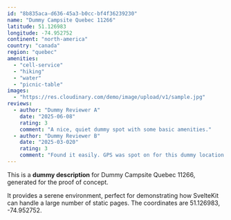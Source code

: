 ```yaml
---
id: "8b835aca-d636-45a3-b0cc-bf4f36239230"
name: "Dummy Campsite Quebec 11266"
latitude: 51.126983
longitude: -74.952752
continent: "north-america"
country: "canada"
region: "quebec"
amenities:
  - "cell-service"
  - "hiking"
  - "water"
  - "picnic-table"
images:
  - "https://res.cloudinary.com/demo/image/upload/v1/sample.jpg"
reviews:
  - author: "Dummy Reviewer A"
    date: "2025-06-08"
    rating: 3
    comment: "A nice, quiet dummy spot with some basic amenities."
  - author: "Dummy Reviewer B"
    date: "2025-03-020"
    rating: 3
    comment: "Found it easily. GPS was spot on for this dummy location."
---
```


This is a **dummy description** for Dummy Campsite Quebec 11266, generated for the proof of concept.

It provides a serene environment, perfect for demonstrating how SvelteKit can handle a large number of static pages. The coordinates are 51.126983, -74.952752.
